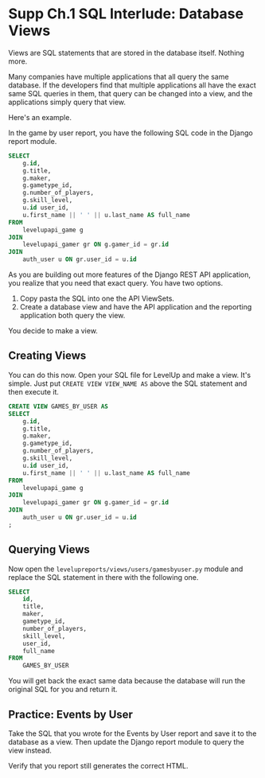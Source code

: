 # Supp Ch.1 SQL Interlude: Database Views

Views are SQL statements that are stored in the database itself. Nothing more.

Many companies have multiple applications that all query the same database. If the developers find that multiple applications all have the exact same SQL queries in them, that query can be changed into a view, and the applications simply query that view.

Here's an example.

In the game by user report, you have the following SQL code in the Django report module.

```sql
SELECT
    g.id,
    g.title,
    g.maker,
    g.gametype_id,
    g.number_of_players,
    g.skill_level,
    u.id user_id,
    u.first_name || ' ' || u.last_name AS full_name
FROM
    levelupapi_game g
JOIN
    levelupapi_gamer gr ON g.gamer_id = gr.id
JOIN
    auth_user u ON gr.user_id = u.id
```

As you are building out more features of the Django REST API application, you realize that you need that exact query. You have two options.

1. Copy pasta the SQL into one the API ViewSets.
1. Create a database view and have the API application and the reporting application both query the view.

You decide to make a view.

## Creating Views

You can do this now. Open your SQL file for LevelUp and make a view. It's simple. Just put `CREATE VIEW VIEW_NAME AS` above the SQL statement and then execute it.

```sql
CREATE VIEW GAMES_BY_USER AS
SELECT
    g.id,
    g.title,
    g.maker,
    g.gametype_id,
    g.number_of_players,
    g.skill_level,
    u.id user_id,
    u.first_name || ' ' || u.last_name AS full_name
FROM
    levelupapi_game g
JOIN
    levelupapi_gamer gr ON g.gamer_id = gr.id
JOIN
    auth_user u ON gr.user_id = u.id
;
```

## Querying Views

Now open the `levelupreports/views/users/gamesbyuser.py` module and replace the SQL statement in there with the following one.

```sql
SELECT
    id,
    title,
    maker,
    gametype_id,
    number_of_players,
    skill_level,
    user_id,
    full_name
FROM
    GAMES_BY_USER
```

You will get back the exact same data because the database will run the original SQL for you and return it.

## Practice: Events by User

Take the SQL that you wrote for the Events by User report and save it to the database as a view. Then update the Django report module to query the view instead.

Verify that you report still generates the correct HTML.
